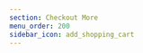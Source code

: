 ```yaml
---
section: Checkout More
menu_order: 200
sidebar_icon: add_shopping_cart
---
```


<!-- ## You'd like to checko out

Great! Just check in first and we'll get you sorted. -->
